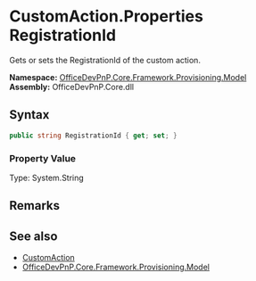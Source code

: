 # CustomAction.Properties RegistrationId
 Gets or sets the RegistrationId of the custom action.   

**Namespace:** [OfficeDevPnP.Core.Framework.Provisioning.Model](OfficeDevPnP.Core.Framework.Provisioning.Model.md)  
**Assembly:** OfficeDevPnP.Core.dll  
## Syntax
```C#
public string RegistrationId { get; set; }
```

### Property Value
Type: System.String  

## Remarks
  
## See also
- [CustomAction](OfficeDevPnP.Core.Framework.Provisioning.Model.CustomAction.md) 
- [OfficeDevPnP.Core.Framework.Provisioning.Model](OfficeDevPnP.Core.Framework.Provisioning.Model.md) 
